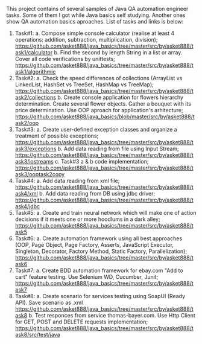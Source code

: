 This project contains of several samples of Java QA automation engineer tasks.
Some of them I got while Java basics self studying. Another ones show QA automation basics aproaches.
List of tasks and links is below:

1) Task#1:
        a. Compose simple console calculator (realise at least 4 operations: addition, subtraction, multiplication, division);
           https://github.com/asket888/java_basics/tree/master/src/by/asket888/task1/calculator
        b. Find the second by length String in a list or array. Cover all code verifications by unittests;
           https://github.com/asket888/java_basics/tree/master/src/by/asket888/task1/algorithmic
2) Task#2:
        a. Check the speed differences of collections (ArrayList vs LinkedList, HashSet vs TreeSet, HashMap vs TreeMap);
           https://github.com/asket888/java_basics/tree/master/src/by/asket888/task2/collections
        b. Create console application for flowers hierarchy determination. Create several flower objects.
           Gather a bouquet with its price determination. Use OOP aproach for application's arhitecture;
           https://github.com/asket888/java_basics/blob/master/src/by/asket888/task2/oop
3) Task#3:
        a. Create user-defined exception classes and organize a treatment of possible exceptions;
           https://github.com/asket888/java_basics/tree/master/src/by/asket888/task3/exceptions
        b. Add data reading from file using Input Stream;
           https://github.com/asket888/java_basics/tree/master/src/by/asket888/task3/iostreams
        c. Task#3 a & b code implementation;
           https://github.com/asket888/java_basics/tree/master/src/by/asket888/task3/ooptask2copy
4) Task#4:
        a. Add data reading from xml file;
           https://github.com/asket888/java_basics/tree/master/src/by/asket888/task4/xml
        b. Add data reading from DB using jdbc driver;
           https://github.com/asket888/java_basics/tree/master/src/by/asket888/task4/jdbc
5) Task#5:
        a. Create and train neural network which will make one of action decisions if it meets one or more hoodlums in a dark alley;
           https://github.com/asket888/java_basics/tree/master/src/by/asket888/task5
6) Task#6:
        a. Create automation framework using all best approaches (OOP, Page Object, Page Factory, Asserts, JavaScript Executor,
           Singleton, Decorator, Factory Method, Static Factory, Parallelization);
           https://github.com/asket888/java_basics/tree/master/src/by/asket888/task6
7) Task#7:
        a. Create BDD automation framework for ebay.com "Add to cart" feature testing. Use  Selenium WD, Cucumber, Junit;
           https://github.com/asket888/java_basics/tree/master/src/by/asket888/task7
8) Task#8:
        a. Create scenario for services testing using SoapUI (Ready API). Save scenario as .xml
           https://github.com/asket888/java_basics/tree/master/src/by/asket888/task8
        b. Test responces from service thomas-bayer.com. Use Http Client for GET, POST and DELETE requests implementation;
           https://github.com/asket888/java_basics/tree/master/src/by/asket888/task8/src/test/java
